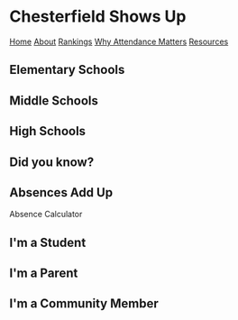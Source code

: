<!DOCTYPE html>
<html lang="en">
  <head>
    <meta charset="UTF-8" />
    <meta name="viewport" content="width=device-width, initial-scale=1.0" />
    <title>Chesterfield Shows Up</title>
    <link href="./styles.css" rel="stylesheet" />
    <h1>Chesterfield Shows Up</h1>
  </head>
  <body>
    <nav>
      <a href="#index">Home</a>
      <a href="#about">About</a>
      <a href="/rankings/">Rankings</a>
      <a href="/whyattendancematters/">Why Attendance Matters</a>
      <a href="/resources/">Resources</a>
    </nav>
    <section id="rankings">
      <h2>Elementary Schools</h2>
      <h2>Middle Schools</h2>
      <h2>High Schools</h2>
    </section>
    <section id="whyattendancematters">
      <h2>Did you know?<h2>
      <h2>Absences Add Up</h2>
        <p>Absence Calculator</p>
    </section>
    <section id="resources">
      <h2>I'm a Student</h2>
      <h2>I'm a Parent</h2>
      <h2>I'm a Community Member</h2>
    </section>
  </body>
</html>
